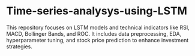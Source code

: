 # Time-series-analysys-using-LSTM
This repository focuses on LSTM models and technical indicators like RSI, MACD, Bollinger Bands, and ROC. It includes data preprocessing, EDA, hyperparameter tuning, and stock price prediction to enhance investment strategies.

